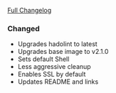[Full Changelog][changelog]

### Changed

- Upgrades hadolint to latest
- Upgrades base image to v2.1.0
- Sets default Shell
- Less aggressive cleanup
- Enables SSL by default
- Updates README and links

[changelog]: https://github.com/hassio-addons/addon-grafana/compare/v0.3.0...v1.0.0